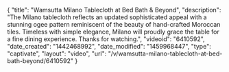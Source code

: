 {
    "title": "Wamsutta Milano Tablecloth at Bed Bath & Beyond",
    "description": "The Milano tablecloth reflects an updated sophisticated appeal with a stunning ogee pattern reminiscent of the beauty of hand-crafted Moroccan tiles. Timeless with simple elegance, Milano will proudly grace the table for a fine dining experience. Thanks for watching.",
    "videoid": "6410592",
    "date_created": "1442468992",
    "date_modified": "1459968447",
    "type": "captivate",
    "layout": "video",
    "url": "\/v\/wamsutta-milano-tablecloth-at-bed-bath-beyond\/6410592"
}